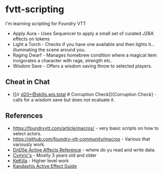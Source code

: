# fvtt-scripting
I'm learning scripting for Foundry VTT
* Apply Aura - Uses Sequencer to apply a small set of curated J2BA effects on tokens
* Light a Torch - Checks if you have one available and then lights it... illuminating the scene around you.
* Raging Dwarf - Manages homebrew condition where a magical item invigorates a character with rage, strength etc.
* Wisdom Save - Offers a wisdom saving throw to selected players.

## Cheat in Chat
* [[/r d20+@skills.wis.total # Corruption Check]]{Corruption Check} - calls for a wisdom save but does not ecaluate it.
## References
* https://foundryvtt.com/article/macros/ - very basic scripts on how to select actors.
* https://github.com/foundry-vtt-community/macros - Various that variously work.
* [DnD5e Active Affects Reference](https://hackmd.io/@foundryvtt-dnd5e/active-effects) - where do yu read and write data.
* [Cymric's](https://gitlab.com/crymic/foundry-vtt-macros/-/tree/8.x/Callback%20Macros?ref_type=heads) - Mostly 3 years old and older
* [KeKilla](https://github.com/Kekilla0/Personal-Macros/tree/master) - Higher level work
* [Kandashis Active Effect Guide](https://docs.google.com/document/d/1DuZaIFVq0YulDOvpahrfhZ6dK7LuclIRlGOtT0BIYEo/edit#heading=h.vfzevnk5ryre)
